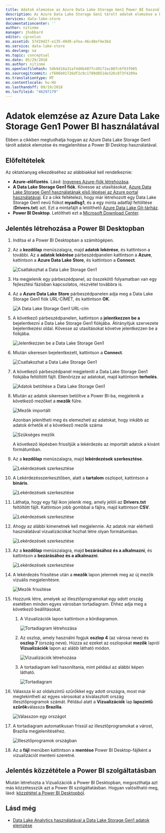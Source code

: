 ```yaml
---
title: Adatok elemzése az Azure Data Lake Storage Gen1 Power BI használatával |} A Microsoft Docs
description: Az Azure Data Lake Storage Gen1 tárolt adatok elemzése a Power BI használatával
services: data-lake-store
documentationcenter: ''
author: nitinme
manager: jhubbard
editor: cgronlun
ms.assetid: 57d19d27-e135-49d9-a7ea-46c48ef4e3bd
ms.service: data-lake-store
ms.devlang: na
ms.topic: conceptual
ms.date: 05/29/2018
ms.author: nitinme
ms.openlocfilehash: 5db9d18a31af4d6b407fcd9172ac80fc6f93f085
ms.sourcegitcommit: cf606b01726df2c9c1789d851de326c873f4209a
ms.translationtype: MT
ms.contentlocale: hu-HU
ms.lasthandoff: 09/19/2018
ms.locfileid: "46297179"
---
```

# <a name="analyze-data-in-azure-data-lake-storage-gen1-by-using-power-bi"></a>Adatok elemzése az Azure Data Lake Storage Gen1 Power BI használatával
Ebben a cikkben megtudhatja hogyan az Azure Data Lake Storage Gen1 tárolt adatok elemzése és megjelenítése a Power BI Desktop használatával.

## <a name="prerequisites"></a>Előfeltételek
Az oktatóanyag elkezdéséhez az alábbiakkal kell rendelkeznie:

* **Azure-előfizetés**. Lásd: [Ingyenes Azure-fiók létrehozása](https://azure.microsoft.com/pricing/free-trial/).
* **A Data Lake Storage Gen1 fiók**. Kövesse az utasításokat, [Azure Data Lake Storage Gen1 használatának első lépései az Azure portal használatával](data-lake-store-get-started-portal.md). Ez a cikk feltételezi, hogy már létrehozott egy Data Lake Storage Gen1 nevű fiókot **myadlsg1**, és a egy minta adatfájl feltöltése (**Drivers.txt**) azt. Ezt a mintafájlt a letölthető [Azure Data Lake Git-tárház](https://github.com/Azure/usql/tree/master/Examples/Samples/Data/AmbulanceData/Drivers.txt).
* **Power BI Desktop**. Letöltheti ezt a [Microsoft Download Center](https://www.microsoft.com/en-us/download/details.aspx?id=45331). 

## <a name="create-a-report-in-power-bi-desktop"></a>Jelentés létrehozása a Power BI Desktopban
1. Indítsa el a Power BI Desktopban a számítógépen.
2. Az a **kezdőlap** menüszalagra, majd **adatok lekérése**, és kattintson a további. Az a **adatok lekérése** párbeszédpanelen kattintson a **Azure**, kattintson a **Azure Data Lake Store**, és kattintson a **Connect**.
   
    ![Csatlakozhat a Data Lake Storage Gen1](./media/data-lake-store-power-bi/get-data-lake-store-account.png "csatlakozhat a Data Lake Storage Gen1")
3. Ha megjelenik egy párbeszédpanel, az összekötő folyamatban van egy fejlesztési fázisban kapcsolatos, részvétel továbbra is.
4. Az a **Azure Data Lake Store** párbeszédpanelen adja meg a Data Lake Storage Gen1 fiók URL-CÍMÉT, és kattintson **OK**.
   
    ![A Data Lake Storage Gen1 URL-cím](./media/data-lake-store-power-bi/get-data-lake-store-account-url.png "Data Lake Storage Gen1 URL-címe")
5. A következő párbeszédpanelen, kattintson a **jelentkezzen be a** bejelentkezni a Data Lake Storage Gen1 fiókjába. Átirányítjuk szervezete bejelentkezési oldal. Kövesse az utasításokat követve jelentkezzen be a fiókjába.
   
    ![Jelentkezzen be a Data Lake Storage Gen1](./media/data-lake-store-power-bi/get-data-lake-store-account-signin.png "jelentkezzen be a Data Lake Storage Gen1")
6. Miután sikeresen bejelentkezett, kattintson a **Connect**.
   
    ![Csatlakozhat a Data Lake Storage Gen1](./media/data-lake-store-power-bi/get-data-lake-store-account-connect.png "csatlakozhat a Data Lake Storage Gen1")
7. A következő párbeszédpanel megjeleníti a Data Lake Storage Gen1 fiókjába feltöltött fájlt. Ellenőrizze az adatokat, majd kattintson **terhelés**.
   
    ![Adatok betöltése a Data Lake Storage Gen1](./media/data-lake-store-power-bi/get-data-lake-store-account-load.png "adatok betöltése a Data Lake Storage Gen1")
8. Miután az adatok sikeresen betöltve a Power BI-ba, megjelenik a következő mezőket a **mezők** fülre.
   
    ![Mezők importált](./media/data-lake-store-power-bi/imported-fields.png "importált mezők")
   
    Azonban jelenítheti meg és elemezheti az adatokat, hogy inkább az adatok érhetők el a következő mezők száma
   
    ![Szükséges mezők](./media/data-lake-store-power-bi/desired-fields.png "szükséges mezők")
   
    A következő lépésben frissítjük a lekérdezés az importált adatok a kívánt formátumban.
9. Az a **kezdőlap** menüszalagra, majd **lekérdezések szerkesztése**.
   
    ![Lekérdezések szerkesztése](./media/data-lake-store-power-bi/edit-queries.png "lekérdezések szerkesztése")
10. A Lekérdezésszerkesztőben, alatt a **tartalom** oszlopot, kattintson a **bináris**.
    
    ![Lekérdezések szerkesztése](./media/data-lake-store-power-bi/convert-query1.png "lekérdezések szerkesztése")
11. Láthatja, hogy egy fájl ikon jelenik meg, amely jelöli az **Drivers.txt** feltöltött fájlt. Kattintson jobb gombbal a fájlra, majd kattintson **CSV**.    
    
    ![Lekérdezések szerkesztése](./media/data-lake-store-power-bi/convert-query2.png "lekérdezések szerkesztése")
12. Ahogy az alábbi kimenetnek kell megjelennie. Az adatok már elérhető használatával vizualizációkat hozhat létre olyan formátumban.
    
    ![Lekérdezések szerkesztése](./media/data-lake-store-power-bi/convert-query3.png "lekérdezések szerkesztése")
13. Az a **kezdőlap** menüszalagra, majd **bezárásához és a alkalmazni**, és kattintson a **bezárásához és a alkalmazni**.
    
    ![Lekérdezések szerkesztése](./media/data-lake-store-power-bi/load-edited-query.png "lekérdezések szerkesztése")
14. A lekérdezés frissítése után a **mezők** lapon jelennek meg az új mezők vizuális megjelenítésre.
    
    ![Mezők frissítése](./media/data-lake-store-power-bi/updated-query-fields.png "mezők frissítése")
15. Hozzunk létre, amelyek az illesztőprogramokat egy adott ország esetében minden egyes városban tortadiagram. Ehhez adja meg a következő beállításokat.
    
    1. A Vizualizációk lapon kattintson a kördiagramon.
       
        ![Tortadiagram létrehozása](./media/data-lake-store-power-bi/create-pie-chart.png "diagram létrehozása")
    2. Az oszlop, amely használni fogjuk **oszlop 4** (az városa neve) és **oszlop 7** (ország neve). Húzza az ezeket az oszlopokat **mezők** lapról **Vizualizációk** lapon az alább látható módon.
       
        ![Vizualizációk létrehozása](./media/data-lake-store-power-bi/create-visualizations.png "Vizualizációk létrehozása")
    3. A tortadiagram kell hasonlítania, mint például az alábbi képen látható.
       
        ![Tortadiagram](./media/data-lake-store-power-bi/pie-chart.png "Vizualizációk létrehozása")
16. Válassza ki az oldalszintű szűrőkkel egy adott országra, most már megtekintheti az egyes városokat a kiválasztott ország illesztőprogramok számát. Például alatt a **Vizualizációk** lap **lapszintű szűrők**válassza **Brazília**.
    
    ![Válasszon egy országot](./media/data-lake-store-power-bi/select-country.png "válasszon egy országot")
17. A tortadiagram automatikusan frissül az illesztőprogramokat a várost, Brazília megjelenítéséhez.
    
    ![Illesztőprogramok országban](./media/data-lake-store-power-bi/driver-per-country.png "illesztőprogramok országonként")
18. Az a **fájl** menüben kattintson a **mentése** Power BI Desktop-fájlként a vizualizációt menteni szeretné.

## <a name="publish-report-to-power-bi-service"></a>Jelentés közzététele a Power BI szolgáltatásban
Miután létrehozta a Vizualizációk a Power BI Desktopban, megoszthatja azt más közzétesszük azt a Power BI szolgáltatásban. Hogyan valósítható meg, lásd: [közzététel a Power BI Desktopból](https://powerbi.microsoft.com/documentation/powerbi-desktop-upload-desktop-files/).

## <a name="see-also"></a>Lásd még
* [Data Lake Analytics használatával a Data Lake Storage Gen1 adatok elemzése](../data-lake-analytics/data-lake-analytics-get-started-portal.md)

